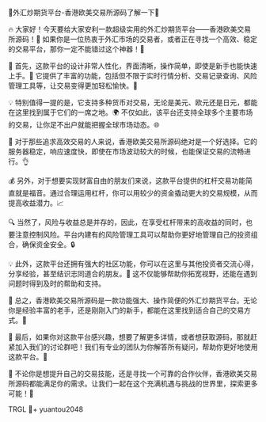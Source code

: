 🌟外汇炒期货平台-香港欧美交易所源码了解一下🌟

🔥 大家好！今天要给大家安利一款超级实用的外汇炒期货平台——香港欧美交易所源码！👋 如果你是一位热衷于外汇市场的交易者，或者正在寻找一个高效、稳定的交易平台，那你一定不能错过这个神器！🚀

🌈 首先，这款平台的设计非常人性化，界面清晰，操作简单，即使是新手也能快速上手。👀 它提供了丰富的功能，包括但不限于实时行情分析、交易记录查询、风险管理工具等，让交易变得更加轻松愉快。🎉

💡 特别值得一提的是，它支持多种货币对交易，无论是美元、欧元还是日元，都能在这里找到属于它们的一席之地。🌍 不仅如此，该平台还支持全球多个主要市场的交易，让你足不出户就能把握全球市场动态。🌐

💼 对于那些追求高效交易的人来说，香港欧美交易所源码绝对是一个好选择。它的服务器稳定，响应速度快，即使在市场波动较大的时候，也能保证交易的流畅进行。👌

💰 另外，对于想要实现财富自由的朋友们来说，这款平台提供的杠杆交易功能简直就是福音。通过合理运用杠杆，你可以用较少的资金撬动更大的交易规模，从而提高收益潜力。📈

🔍 当然了，风险与收益总是并存的，因此，在享受杠杆带来的高收益的同时，也要注意控制风险。平台内建有的风险管理工具可以帮助你更好地管理自己的投资组合，确保资金安全。🔒

💡 此外，这款平台还拥有强大的社区功能，你可以在这里与其他投资者交流心得，分享经验，甚至结识志同道合的朋友。👭 这不仅能够帮助你拓宽视野，还能在遇到问题时得到及时的帮助和支持。

🌈 总之，香港欧美交易所源码是一款功能强大、操作简便的外汇炒期货平台。无论你是经验丰富的老手，还是刚刚入门的新手，都能在这里找到适合自己的交易方式。💪

🌈 最后，如果你对这款平台感兴趣，想要了解更多详情，或者想获取源码，那就赶紧加入我们的讨论群吧！我们有专业的团队为你解答所有疑问，帮助你更好地使用这款平台。💬

🌈 不论你是想提升自己的交易技能，还是寻找一个可靠的合作伙伴，香港欧美交易所源码都能满足你的需求。让我们一起在这个充满机遇与挑战的世界里，探索更多可能！🌈

TRGL 💪+ yuantou2048